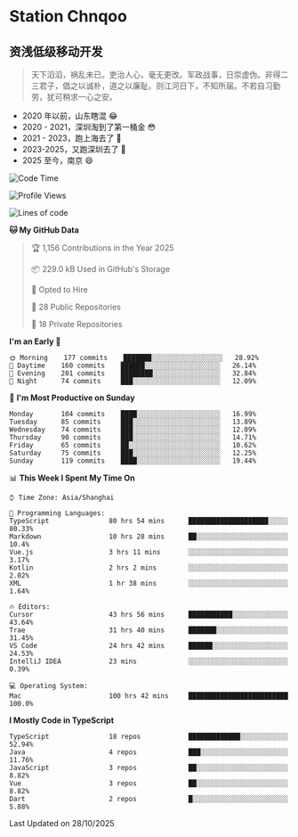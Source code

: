 # Station Chnqoo

## 资浅低级移动开发

> 天下滔滔，祸乱未已。吏治人心，毫无更改。军政战事，日崇虚伪。非得二三君子，倡之以诚朴，道之以廉耻。则江河日下，不知所届。不若自习勤劳，犹可稍求一心之安。

- 2020 年以前，山东瞎混 😂
- 2020 - 2021，深圳淘到了第一桶金 😳
- 2021 - 2023，跑上海去了 🙂
- 2023-2025，又跑深圳去了 👀
- 2025 至今，南京 😄

<!--START_SECTION:waka-->
![Code Time](http://img.shields.io/badge/Code%20Time-9%2C603%20hrs%2025%20mins-blue)

![Profile Views](http://img.shields.io/badge/Profile%20Views-21-blue)

![Lines of code](https://img.shields.io/badge/From%20Hello%20World%20I%27ve%20Written-331%20Thousand%20lines%20of%20code-blue)

**🐱 My GitHub Data** 

> 🏆 1,156 Contributions in the Year 2025
 > 
> 📦 229.0 kB Used in GitHub's Storage 
 > 
> 💼 Opted to Hire
 > 
> 📜 28 Public Repositories 
 > 
> 🔑 18 Private Repositories  
 > 
**I'm an Early 🐤** 

```text
🌞 Morning    177 commits    ███████░░░░░░░░░░░░░░░░░░   28.92% 
🌆 Daytime    160 commits    ██████░░░░░░░░░░░░░░░░░░░   26.14% 
🌃 Evening    201 commits    ████████░░░░░░░░░░░░░░░░░   32.84% 
🌙 Night      74 commits     ███░░░░░░░░░░░░░░░░░░░░░░   12.09%

```
📅 **I'm Most Productive on Sunday** 

```text
Monday       104 commits    ████░░░░░░░░░░░░░░░░░░░░░   16.99% 
Tuesday      85 commits     ███░░░░░░░░░░░░░░░░░░░░░░   13.89% 
Wednesday    74 commits     ███░░░░░░░░░░░░░░░░░░░░░░   12.09% 
Thursday     90 commits     ███░░░░░░░░░░░░░░░░░░░░░░   14.71% 
Friday       65 commits     ██░░░░░░░░░░░░░░░░░░░░░░░   10.62% 
Saturday     75 commits     ███░░░░░░░░░░░░░░░░░░░░░░   12.25% 
Sunday       119 commits    ████░░░░░░░░░░░░░░░░░░░░░   19.44%

```


📊 **This Week I Spent My Time On** 

```text
⌚︎ Time Zone: Asia/Shanghai

💬 Programming Languages: 
TypeScript               80 hrs 54 mins      ████████████████████░░░░░   80.33% 
Markdown                 10 hrs 28 mins      ██░░░░░░░░░░░░░░░░░░░░░░░   10.4% 
Vue.js                   3 hrs 11 mins       ░░░░░░░░░░░░░░░░░░░░░░░░░   3.17% 
Kotlin                   2 hrs 2 mins        ░░░░░░░░░░░░░░░░░░░░░░░░░   2.02% 
XML                      1 hr 38 mins        ░░░░░░░░░░░░░░░░░░░░░░░░░   1.64%

🔥 Editors: 
Cursor                   43 hrs 56 mins      ███████████░░░░░░░░░░░░░░   43.64% 
Trae                     31 hrs 40 mins      ███████░░░░░░░░░░░░░░░░░░   31.45% 
VS Code                  24 hrs 42 mins      ██████░░░░░░░░░░░░░░░░░░░   24.53% 
IntelliJ IDEA            23 mins             ░░░░░░░░░░░░░░░░░░░░░░░░░   0.39%

💻 Operating System: 
Mac                      100 hrs 42 mins     █████████████████████████   100.0%

```

**I Mostly Code in TypeScript** 

```text
TypeScript               18 repos            █████████████░░░░░░░░░░░░   52.94% 
Java                     4 repos             ███░░░░░░░░░░░░░░░░░░░░░░   11.76% 
JavaScript               3 repos             ██░░░░░░░░░░░░░░░░░░░░░░░   8.82% 
Vue                      3 repos             ██░░░░░░░░░░░░░░░░░░░░░░░   8.82% 
Dart                     2 repos             █░░░░░░░░░░░░░░░░░░░░░░░░   5.88%

```



 Last Updated on 28/10/2025
<!--END_SECTION:waka-->

<!---
ChenqiaoStation/ChenqiaoStation is a ✨ special ✨ repository because its `README.md` (this file) appears on your GitHub profile.
You can click the Preview link to take a look at your changes.
--->
